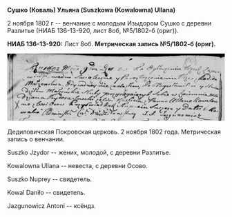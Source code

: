 **Сушко (Коваль) Ульяна (Suszkowa (Kowalowna) Ullana)**

2 ноября 1802 г -- венчание с молодым Изыдором Сушко с деревни Разлитье
(НИАБ 136-13-920, лист 8об, №5/1802-б (ориг)).

**НИАБ 136-13-920:** Лист 8об. **Метрическая запись №5/1802-б (ориг).**

![](./media/edb6a9462c78cef43f0a24ad10a12b8a673fb0c1.png)

Дедиловичская Покровская церковь. 2 ноября 1802 года. Метрическая запись
о венчании.

Suszko Jzydor -- жених, молодой, с деревни Разлитье.

Kowalowna Ullana -- невеста, с деревни Осовo.

Suszko Nuprey -- свидетель.

Kowal Daniło -- свидетель.

Jazgunowicz Antoni -- ксёндз.
